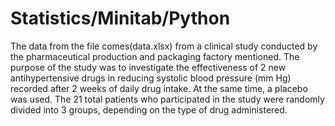# Statistics/Minitab/Python
The data from the file comes(data.xlsx) from a clinical study conducted by the 
pharmaceutical production and packaging factory mentioned. 
The purpose of the study was to investigate the effectiveness of 2 new antihypertensive 
drugs in reducing systolic blood pressure (mm Hg) recorded after 2 weeks of daily drug intake. 
At the same time, a placebo was used. The 21 total patients who participated in the study 
were randomly divided into 3 groups, depending on the type of drug administered.
